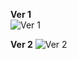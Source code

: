 **Ver 1**  
![Ver 1](https://cdn.discordapp.com/attachments/1027063731789770842/1027069355504181309/unknown.png)
  
  
  
  
**Ver 2**
![Ver 2](https://cdn.discordapp.com/attachments/1027063731789770842/1027069446705131550/unknown.png)
